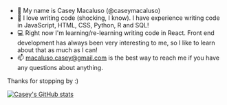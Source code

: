 - 👋 My name is Casey Macaluso (@caseymacaluso)
- 👀 I love writing code (shocking, I know). I have experience writing code in JavaScript, HTML, CSS, Python, R and SQL!
- 💻 Right now I'm learning/re-learning writing code in React. Front end development has always been very interesting to me, so I like to learn about that as much as I can!
- 📫 macaluso.casey@gmail.com is the best way to reach me if you have any questions about anything.

Thanks for stopping by :)


[![Casey's GitHub stats](https://github-readme-stats.vercel.app/api?username=caseymacaluso&show_icons=true&theme=tokyonight)](https://github.com/anuraghazra/github-readme-stats)

<!---
caseymacaluso/caseymacaluso is a ✨ special ✨ repository because its `README.md` (this file) appears on your GitHub profile.
You can click the Preview link to take a look at your changes.
--->
